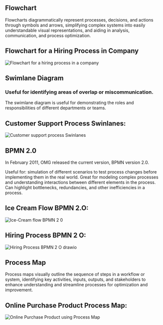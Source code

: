 ## Flowchart 

Flowcharts diagrammatically represent processes, decisions, and actions through symbols and arrows, simplifying complex systems into easily understandable visual representations, and aiding in analysis, communication, and process optimization. 

## Flowchart for a Hiring Process in Company
![Flowchart for a hiring process in a company](https://github.com/AliGates915/Business-Analyst-Roadmap/assets/128673394/409d4250-4a4c-4813-846f-13b610a1c539)

## Swimlane Diagram 

### Useful for identifying areas of overlap or miscommunication. 

The swimlane diagram is useful for demonstrating the roles and responsibilities of different departments or teams. 

## Customer Support Process Swinlanes:
![Customer support process Swinlanes](https://github.com/AliGates915/Business-Analyst-Roadmap/assets/128673394/8a0d8d18-91a0-4547-8dec-1d20bea34214)

## BPMN 2.0 

In February 2011, OMG released the current version, BPMN version 2.0. 

Useful for: simulation of different scenarios to test process changes before implementing them in the real world. Great for modeling complex processes and understanding interactions between different elements in the process. Can highlight bottlenecks, redundancies, and other inefficiencies in a process.
## Ice Cream Flow BPMN 2.O: 
![Ice-Cream flow BPMN 2 0](https://github.com/AliGates915/Business-Analyst-Roadmap/assets/128673394/8226fd8f-f34f-4903-9362-e2d8fc08d3cd)
## Hiring Process BPMN 2 O: 
![Hiring Process BPMN 2 O drawio](https://github.com/AliGates915/Business-Analyst-Roadmap/assets/128673394/7a0ecfc0-2c0e-4001-bd2f-41c2aa025f2d)

## Process Map 

Process maps visually outline the sequence of steps in a workflow or system, identifying key activities, inputs, outputs, and stakeholders to enhance understanding and streamline processes for optimization and improvement. 

## Online Purchase Product Process Map: 
![Online Purchase Product using Process Map](https://github.com/AliGates915/Business-Analyst-Roadmap/assets/128673394/0c6ae584-06a6-44ff-80d3-6818ee7d22da)

